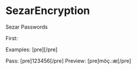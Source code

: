 # SezarEncryption
Sezar Passwords

First:
<code><?php include("sezar.php"); ?></code>

Examples:
[pre]<?php echo sezar("123456"); ?>[/pre]

Pass: [pre]123456[/pre]
Preview: [pre]möç.:æ[/pre]
